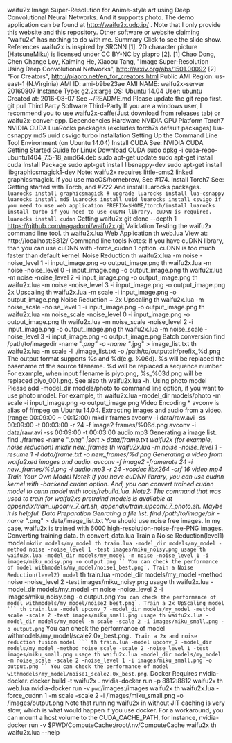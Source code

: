 waifu2x Image Super-Resolution for Anime-style art using Deep Convolutional Neural Networks. And it supports photo. The demo application can be found at http://waifu2x.udp.jp/ . Note that I only provide this website and this repository. Other software or website claiming "waifu2x" has nothing to do with me. Summary Click to see the slide show. References waifu2x is inspired by SRCNN [1]. 2D character picture (HatsuneMiku) is licensed under CC BY-NC by piapro [2]. [1] Chao Dong, Chen Change Loy, Kaiming He, Xiaoou Tang, "Image Super-Resolution Using Deep Convolutional Networks", http://arxiv.org/abs/1501.00092 [2] "For Creators", http://piapro.net/en_for_creators.html Public AMI Region: us-east-1 (N.Virginia) AMI ID: ami-b9be23ae AMI NAME: waifu2x-server 20160807 Instance Type: g2.2xlarge OS: Ubuntu 14.04 User: ubuntu Created at: 2016-08-07 See ~/README.md Please update the git repo first. git pull Third Party Software Third-Party If you are a windows user, I recommend you to use waifu2x-caffe(Just download from releases tab) or waifu2x-conver-cpp. Dependencies Hardware NVIDIA GPU Platform Torch7 NVIDIA CUDA LuaRocks packages (excludes torch7s default packages) lua-csnappy md5 uuid csvigo turbo Installation Setting Up the Command Line Tool Environment (on Ubuntu 14.04) Install CUDA See: NVIDIA CUDA Getting Started Guide for Linux Download CUDA sudo dpkg -i cuda-repo-ubuntu1404_7.5-18_amd64.deb sudo apt-get update sudo apt-get install cuda Install Package sudo apt-get install libsnappy-dev sudo apt-get install libgraphicsmagick1-dev Note: waifu2x requires little-cms2 linked graphicsmagick. if you use macOS/homebrew, See #174. Install Torch7 See: Getting started with Torch, and #222 And install luarocks packages. ``` luarocks install graphicsmagick # upgrade luarocks install lua-csnappy luarocks install md5 luarocks install uuid luarocks install csvigo if you need to use web application PREFIX=$HOME/torch/install luarocks install turbo if you need to use cuDNN library. cuDNN is required. luarocks install cudnn ``` Getting waifu2x git clone --depth 1 https://github.com/nagadomi/waifu2x.git Validation Testing the waifu2x command line tool. th waifu2x.lua Web Application th web.lua View at: http://localhost:8812/ Command line tools Notes: If you have cuDNN library, than you can use cuDNN with -force_cudnn 1 option. cuDNN is too much faster than default kernel. Noise Reduction th waifu2x.lua -m noise -noise_level 1 -i input_image.png -o output_image.png th waifu2x.lua -m noise -noise_level 0 -i input_image.png -o output_image.png th waifu2x.lua -m noise -noise_level 2 -i input_image.png -o output_image.png th waifu2x.lua -m noise -noise_level 3 -i input_image.png -o output_image.png 2x Upscaling th waifu2x.lua -m scale -i input_image.png -o output_image.png Noise Reduction + 2x Upscaling th waifu2x.lua -m noise_scale -noise_level 1 -i input_image.png -o output_image.png th waifu2x.lua -m noise_scale -noise_level 0 -i input_image.png -o output_image.png th waifu2x.lua -m noise_scale -noise_level 2 -i input_image.png -o output_image.png th waifu2x.lua -m noise_scale -noise_level 3 -i input_image.png -o output_image.png Batch conversion find /path/to/imagedir -name "*.png" -o -name "*.jpg" > image_list.txt th waifu2x.lua -m scale -l ./image_list.txt -o /path/to/outputdir/prefix_%d.png The output format supports %s and %d(e.g. %06d). %s will be replaced the basename of the source filename. %d will be replaced a sequence number. For example, when input filename is piyo.png, %s_%03d.png will be replaced piyo_001.png. See also th waifu2x.lua -h. Using photo model Please add -model_dir models/photo to command line option, if you want to use photo model. For example, th waifu2x.lua -model_dir models/photo -m scale -i input_image.png -o output_image.png Video Encoding * avconv is alias of ffmpeg on Ubuntu 14.04. Extracting images and audio from a video. (range: 00:09:00 ~ 00:12:00) mkdir frames avconv -i data/raw.avi -ss 00:09:00 -t 00:03:00 -r 24 -f image2 frames/%06d.png avconv -i data/raw.avi -ss 00:09:00 -t 00:03:00 audio.mp3 Generating a image list. find ./frames -name "*.png" |sort > data/frame.txt waifu2x (for example, noise reduction) mkdir new_frames th waifu2x.lua -m noise -noise_level 1 -resume 1 -l data/frame.txt -o new_frames/%d.png Generating a video from waifu2xed images and audio. avconv -f image2 -framerate 24 -i new_frames/%d.png -i audio.mp3 -r 24 -vcodec libx264 -crf 16 video.mp4 Train Your Own Model Note1: If you have cuDNN library, you can use cudnn kernel with -backend cudnn option. And, you can convert trained cudnn model to cunn model with tools/rebuild.lua. Note2: The command that was used to train for waifu2xs pretraind models is available at appendix/train_upconv_7_art.sh, appendix/train_upconv_7_photo.sh. Maybe it is helpful. Data Preparation Genrating a file list. find /path/to/image/dir -name "*.png" > data/image_list.txt You should use noise free images. In my case, waifu2x is trained with 6000 high-resolution-noise-free-PNG images. Converting training data. th convert_data.lua Train a Noise Reduction(level1) model ``` mkdir models/my_model th train.lua -model_dir models/my_model -method noise -noise_level 1 -test images/miku_noisy.png usage th waifu2x.lua -model_dir models/my_model -m noise -noise_level 1 -i images/miku_noisy.png -o output.png `` You can check the performance of model withmodels/my_model/noise1_best.png`. Train a Noise Reduction(level2) model ``` th train.lua -model_dir models/my_model -method noise -noise_level 2 -test images/miku_noisy.png usage th waifu2x.lua -model_dir models/my_model -m noise -noise_level 2 -i images/miku_noisy.png -o output.png `` You can check the performance of model withmodels/my_model/noise2_best.png`. Train a 2x UpScaling model ``` th train.lua -model upconv_7 -model_dir models/my_model -method scale -scale 2 -test images/miku_small.png usage th waifu2x.lua -model_dir models/my_model -m scale -scale 2 -i images/miku_small.png -o output.png `` You can check the performance of model withmodels/my_model/scale2.0x_best.png`. Train a 2x and noise reduction fusion model ``` th train.lua -model upconv_7 -model_dir models/my_model -method noise_scale -scale 2 -noise_level 1 -test images/miku_small.png usage th waifu2x.lua -model_dir models/my_model -m noise_scale -scale 2 -noise_level 1 -i images/miku_small.png -o output.png `` You can check the performance of model withmodels/my_model/noise1_scale2.0x_best.png`. Docker Requires nvidia-docker. docker build -t waifu2x . nvidia-docker run -p 8812:8812 waifu2x th web.lua nvidia-docker run -v `pwd`/images:/images waifu2x th waifu2x.lua -force_cudnn 1 -m scale -scale 2 -i /images/miku_small.png -o /images/output.png Note that running waifu2x in without JIT caching is very slow, which is what would happen if you use docker. For a workaround, you can mount a host volume to the CUDA_CACHE_PATH, for instance, nvidia-docker run -v $PWD/ComputeCache:/root/.nv/ComputeCache waifu2x th waifu2x.lua --help